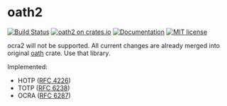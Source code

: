 # oath2
[![Build Status](https://travis-ci.org/crypto-universe/oath2.svg?branch=master)](https://travis-ci.org/crypto-universe/oath2)
[![oath2 on crates.io](https://img.shields.io/crates/v/oath2.svg)](https://crates.io/crates/oath2)
[![Documentation](https://docs.rs/oath2/badge.svg)](https://docs.rs/oath2/)
[![MIT license](https://img.shields.io/dub/l/vibe-d.svg)](https://opensource.org/licenses/MIT)


ocra2 will not be supported. All current changes are already merged into original [oath](https://github.com/avacariu/rust-oath) crate.
Use that library.

Implemented:

* HOTP ([RFC 4226](http://tools.ietf.org/html/rfc4226))
* TOTP ([RFC 6238](http://tools.ietf.org/html/rfc6238))
* OCRA ([RFC 6287](https://tools.ietf.org/html/rfc6287))
